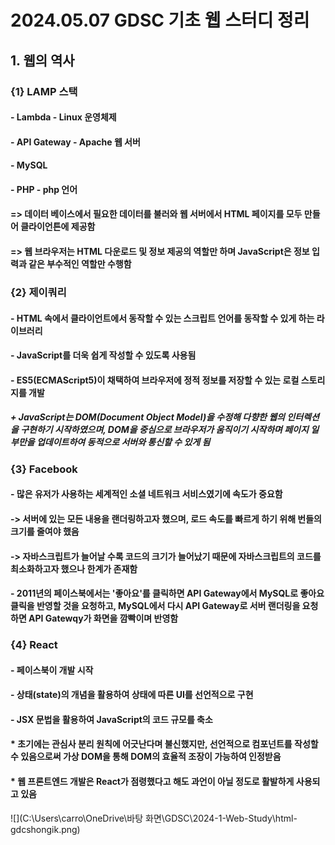 # 2024.05.07 GDSC 기초 웹 스터디 정리
## 1. 웹의 역사
### {1} LAMP 스택
#### - Lambda - Linux 운영체제
#### - API Gateway - Apache 웹 서버
#### - MySQL
#### - PHP - php 언어
#### => 데이터 베이스에서 필요한 데이터를 불러와 웹 서버에서 HTML 페이지를 모두 만들어 클라이언튼에 제공함
#### => 웹 브라우저는 HTML 다운로드 및 정보 제공의 역할만 하며 JavaScript은 정보 입력과 같은 부수적인 역할만 수행함
### {2} 제이쿼리
#### - HTML 속에서 클라이언트에서 동작할 수 있는 스크립트 언어를 동작할 수 있게 하는 라이브러리
#### - JavaScript를 더욱 쉽게 작성할 수 있도록 사용됨
#### - ES5(ECMAScript5)이 채택하여 브라우저에 정적 정보를 저장할 수 있는 로컬 스토리지를 개발
##### + JavaScript는 DOM(Document Object Model)을 수정해 다향한 웹의 인터렉션을 구현하기 시작하였으며, DOM을 중심으로 브라우저가 움직이기 시작하며 페이지 일부만을 업데이트하여 동적으로 서버와 통신할 수 있게 됨
### {3} Facebook
#### - 많은 유저가 사용하는 세계적인 소셜 네트워크 서비스였기에 속도가 중요함
#### -> 서버에 있는 모든 내용을 랜더링하고자 했으며, 로드 속도를 빠르게 하기 위해 번들의 크기를 줄여야 했음
#### -> 자바스크립트가 늘어날 수록 코드의 크기가 늘어났기 때문에 자바스크립트의 코드를 최소화하고자 했으나 한계가 존재함
#### - 2011년의 페이스북에서는 '좋아요'를 클릭하면 API Gateway에서 MySQL로 좋아요 클릭을 반영할 것을 요청하고, MySQL에서 다시 API Gateway로 서버 랜더링을 요청하면 API Gatewqy가 화면을 깜빡이며 반영함
### {4} React
#### - 페이스북이 개발 시작
#### - 상태(state)의 개념을 활용하여 상태에 따른 UI를 선언적으로 구현
#### - JSX 문법을 활용하여 JavaScript의 코드 규모를 축소
#### * 초기에는 관심사 분리 원칙에 어긋난다며 불신했지만, 선언적으로 컴포넌트를 작성할 수 있음으로써 가상 DOM을 통해 DOM의 효율적 조장이 가능하여 인정받음
#### * 웹 프론트엔드 개발은 React가 점령했다고 해도 과언이 아닐 정도로 활발하게 사용되고 있음

![](C:\Users\carro\OneDrive\바탕 화면\GDSC\2024-1-Web-Study\html-gdcshongik.png)